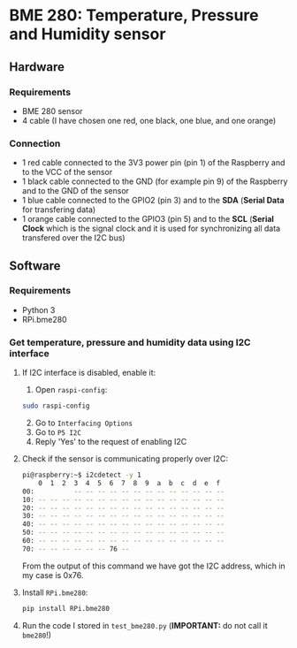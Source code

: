 # BME 280: Temperature, Pressure and Humidity sensor

## Hardware

### Requirements

* BME 280 sensor
* 4 cable (I have chosen one red, one black, one blue, and one orange)

### Connection

* 1 red cable connected to the 3V3 power pin (pin 1) of the Raspberry and to the VCC of the sensor
* 1 black cable connected to the GND (for example pin 9) of the Raspberry and to the GND of the sensor
* 1 blue cable connected to the GPIO2 (pin 3) and to the **SDA** (**Serial Data** for transfering data)
* 1 orange cable connected to the GPIO3 (pin 5) and to the **SCL** (**Serial Clock** which is the signal clock and it is used for synchronizing all data transfered over the I2C bus)

## Software

### Requirements
* Python 3
* RPi.bme280

### Get temperature, pressure and humidity data using I2C interface

1. If I2C interface is disabled, enable it:
	1. Open `raspi-config`:
	```sh
	sudo raspi-config
	```
	2. Go to `Interfacing Options`
	3. Go to `P5 I2C`
	4. Reply 'Yes' to the request of enabling I2C
2. Check if the sensor is communicating properly over I2C:
	```sh
	pi@raspberry:~$ i2cdetect -y 1
     	0  1  2  3  4  5  6  7  8  9  a  b  c  d  e  f
	00:          -- -- -- -- -- -- -- -- -- -- -- -- -- 
	10: -- -- -- -- -- -- -- -- -- -- -- -- -- -- -- -- 
	20: -- -- -- -- -- -- -- -- -- -- -- -- -- -- -- -- 
	30: -- -- -- -- -- -- -- -- -- -- -- -- -- -- -- -- 
	40: -- -- -- -- -- -- -- -- -- -- -- -- -- -- -- -- 
	50: -- -- -- -- -- -- -- -- -- -- -- -- -- -- -- -- 
	60: -- -- -- -- -- -- -- -- -- -- -- -- -- -- -- -- 
	70: -- -- -- -- -- -- 76 --
	```
	From the output of this command we have got the I2C address, which in my case is 0x76.
3. Install `RPi.bme280`:
	```sh
	pip install RPi.bme280
	```

4. Run the code I stored in `test_bme280.py` (**IMPORTANT:** do not call it `bme280`!)
